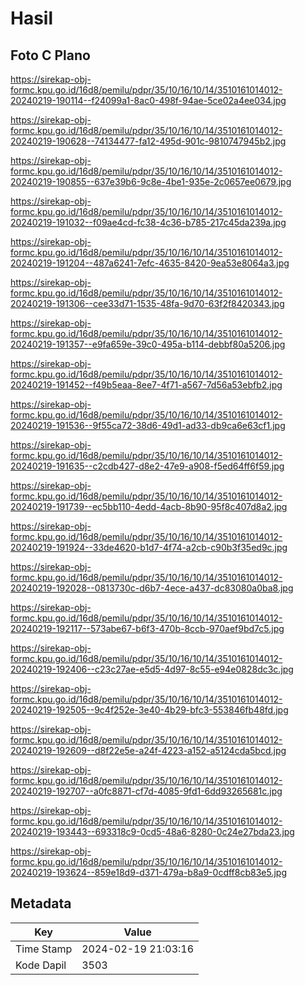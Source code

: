 # Hasil

## Foto C Plano

https://sirekap-obj-formc.kpu.go.id/16d8/pemilu/pdpr/35/10/16/10/14/3510161014012-20240219-190114--f24099a1-8ac0-498f-94ae-5ce02a4ee034.jpg

https://sirekap-obj-formc.kpu.go.id/16d8/pemilu/pdpr/35/10/16/10/14/3510161014012-20240219-190628--74134477-fa12-495d-901c-9810747945b2.jpg

https://sirekap-obj-formc.kpu.go.id/16d8/pemilu/pdpr/35/10/16/10/14/3510161014012-20240219-190855--637e39b6-9c8e-4be1-935e-2c0657ee0679.jpg

https://sirekap-obj-formc.kpu.go.id/16d8/pemilu/pdpr/35/10/16/10/14/3510161014012-20240219-191032--f09ae4cd-fc38-4c36-b785-217c45da239a.jpg

https://sirekap-obj-formc.kpu.go.id/16d8/pemilu/pdpr/35/10/16/10/14/3510161014012-20240219-191204--487a6241-7efc-4635-8420-9ea53e8064a3.jpg

https://sirekap-obj-formc.kpu.go.id/16d8/pemilu/pdpr/35/10/16/10/14/3510161014012-20240219-191306--cee33d71-1535-48fa-9d70-63f2f8420343.jpg

https://sirekap-obj-formc.kpu.go.id/16d8/pemilu/pdpr/35/10/16/10/14/3510161014012-20240219-191357--e9fa659e-39c0-495a-b114-debbf80a5206.jpg

https://sirekap-obj-formc.kpu.go.id/16d8/pemilu/pdpr/35/10/16/10/14/3510161014012-20240219-191452--f49b5eaa-8ee7-4f71-a567-7d56a53ebfb2.jpg

https://sirekap-obj-formc.kpu.go.id/16d8/pemilu/pdpr/35/10/16/10/14/3510161014012-20240219-191536--9f55ca72-38d6-49d1-ad33-db9ca6e63cf1.jpg

https://sirekap-obj-formc.kpu.go.id/16d8/pemilu/pdpr/35/10/16/10/14/3510161014012-20240219-191635--c2cdb427-d8e2-47e9-a908-f5ed64ff6f59.jpg

https://sirekap-obj-formc.kpu.go.id/16d8/pemilu/pdpr/35/10/16/10/14/3510161014012-20240219-191739--ec5bb110-4edd-4acb-8b90-95f8c407d8a2.jpg

https://sirekap-obj-formc.kpu.go.id/16d8/pemilu/pdpr/35/10/16/10/14/3510161014012-20240219-191924--33de4620-b1d7-4f74-a2cb-c90b3f35ed9c.jpg

https://sirekap-obj-formc.kpu.go.id/16d8/pemilu/pdpr/35/10/16/10/14/3510161014012-20240219-192028--0813730c-d6b7-4ece-a437-dc83080a0ba8.jpg

https://sirekap-obj-formc.kpu.go.id/16d8/pemilu/pdpr/35/10/16/10/14/3510161014012-20240219-192117--573abe67-b6f3-470b-8ccb-970aef9bd7c5.jpg

https://sirekap-obj-formc.kpu.go.id/16d8/pemilu/pdpr/35/10/16/10/14/3510161014012-20240219-192406--c23c27ae-e5d5-4d97-8c55-e94e0828dc3c.jpg

https://sirekap-obj-formc.kpu.go.id/16d8/pemilu/pdpr/35/10/16/10/14/3510161014012-20240219-192505--9c4f252e-3e40-4b29-bfc3-553846fb48fd.jpg

https://sirekap-obj-formc.kpu.go.id/16d8/pemilu/pdpr/35/10/16/10/14/3510161014012-20240219-192609--d8f22e5e-a24f-4223-a152-a5124cda5bcd.jpg

https://sirekap-obj-formc.kpu.go.id/16d8/pemilu/pdpr/35/10/16/10/14/3510161014012-20240219-192707--a0fc8871-cf7d-4085-9fd1-6dd93265681c.jpg

https://sirekap-obj-formc.kpu.go.id/16d8/pemilu/pdpr/35/10/16/10/14/3510161014012-20240219-193443--693318c9-0cd5-48a6-8280-0c24e27bda23.jpg

https://sirekap-obj-formc.kpu.go.id/16d8/pemilu/pdpr/35/10/16/10/14/3510161014012-20240219-193624--859e18d9-d371-479a-b8a9-0cdff8cb83e5.jpg


## Metadata

| Key        | Value               |
| ---------- | ------------------- |
| Time Stamp | 2024-02-19 21:03:16 |
| Kode Dapil | 3503                |



